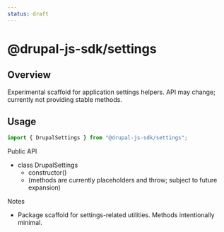 ```yaml
---
status: draft
---
```

# @drupal-js-sdk/settings

## Overview

Experimental scaffold for application settings helpers. API may change; currently not providing stable methods.

## Usage

```js
import { DrupalSettings } from "@drupal-js-sdk/settings";
```

Public API

- class DrupalSettings
  - constructor()
  - (methods are currently placeholders and throw; subject to future expansion)

Notes

- Package scaffold for settings-related utilities. Methods intentionally minimal.
